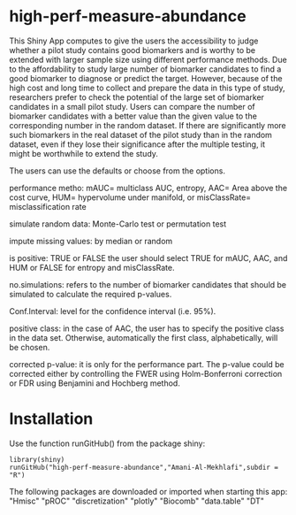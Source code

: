 # high-perf-measure-abundance

This Shiny App computes to give the users the accessibility to judge whether a pilot study contains good biomarkers and is worthy to be extended with larger sample size using different performance methods. 
Due to the affordability to study large number of biomarker candidates to find a good biomarker to diagnose or predict the target. However, because of the high cost and long time to collect and prepare the data in this type of study, researchers prefer to check the potential of the large set of biomarker candidates in a small pilot study. Users can compare the number of biomarker candidates with a better value than the given value to the corresponding number in the random dataset. If there are significantly more such biomarkers in the real dataset of the pilot study than in the random dataset, even if they lose their significance after the multiple testing, it might be worthwhile to extend the study. 


The users can use the defaults or choose from the options. 

performance metho: mAUC= multiclass AUC, entropy, AAC= Area above the cost curve, HUM= hypervolume under manifold, or misClassRate= misclassification rate 

simulate random data: Monte-Carlo test or permutation test

impute missing values: by median or random 

is positive: TRUE or FALSE the user should select TRUE for mAUC, AAC, and HUM or FALSE for entropy and misClassRate.





no.simulations: refers to the number of biomarker candidates that should be simulated to calculate the required p-values.

Conf.Interval: level for the confidence interval (i.e. 95%). 

positive class: in the case of AAC, the user has to specify the positive class in the data set. Otherwise, automatically the first class, alphabetically, will be chosen.

corrected p-value: it is only for the performance part. The p-value could be corrected either by controlling the FWER using Holm-Bonferroni correction or FDR using Benjamini and Hochberg method.




# Installation

Use the function runGitHub() from the package shiny:

	library(shiny)
	runGitHub("high-perf-measure-abundance","Amani-Al-Mekhlafi",subdir = "R")

The following packages are downloaded or imported when starting this app:
"Hmisc"
"pROC"
"discretization"
"plotly"
"Biocomb"
"data.table"
"DT"
